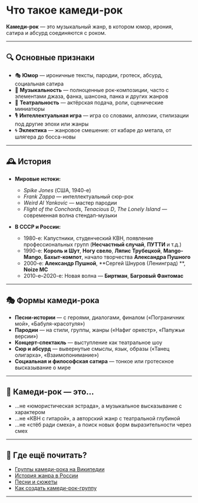 # Что такое камеди-рок

**Камеди-рок** — это музыкальный жанр, в котором юмор, ирония, сатира и абсурд соединяются с роком.

---

## 🔍 Основные признаки

- 🎭 **Юмор** — ироничные тексты, пародии, гротеск, абсурд, социальная сатира
- 🎸 **Музыкальность** — полноценные рок-композиции, часто с элементами джаза, фанка, шансона, панка и других жанров
- 🧠 **Театральность** — актёрская подача, роли, сценические миниатюры
- 🎙️ **Интеллектуальная игра** — игра со словами, аллюзии, стилизации под другие эпохи или жанры
- 🌀 **Эклектика** — жанровое смешение: от кабаре до метала, от шлягера до босса-новы

---

## 🕰 История

- **Мировые истоки:**  
  - *Spike Jones* (США, 1940-е)  
  - *Frank Zappa* — интеллектуальный сюр-рок  
  - *Weird Al Yankovic* — мастер пародии  
  - *Flight of the Conchords*, *Tenacious D*, *The Lonely Island* — современная волна стендап-музыки

- **В СССР и России:**  
  - 1980-е: Капустники, студенческий КВН, появление профессиональных групп (**Несчастный случай**, **ПУТТИ** и т.д.)  
  - 1990-е:   **Король и Шут**, **Ногу свело**, **Ляпис Трубецкой**, **Мango-Mango**, **Бахыт-компот**, начало творчества **Александра Пушного**
  - 2000-е: **Александр Пушной**, **Сергей Шнуров (Ленинград) **, **Noize MC**
  - 2010-е–2020-е: Новая волна — **Биртман**, **Багровый Фантомас** 

---

## 🎭 Формы камеди-рока

- **Песни-истории** — с героями, диалогами, финалом («Пограничник мой», «Бабуля-красотуля»)
- **Пародии** — на стили, группы, жанры («Нафиг оркестр», «Папужьи версии»)
- **Концерт-спектакль** — выступление как театральное шоу
- **Сюр и абсурд** — вывернутые смыслы, язык, образы («Танец олигарха», «Взаимопонимание»)
- **Социальная и философская сатира** — тонкое или гротескное высказывание о мире

---

## 🤝 Камеди-рок — это...

- ...не «юмористическая эстрада», а музыкальное высказывание с характером  
- ...не «КВН с гитарой», а авторский жанр с театральной глубиной  
- ...не «стёб ради смеха», а поиск новых форм выразительности через смех  

---

## 🧭 Где ещё почитать?

- [Группы камеди-рока на Википедии](https://ru.wikipedia.org/wiki/%D0%9A%D0%B0%D1%82%D0%B5%D0%B3%D0%BE%D1%80%D0%B8%D1%8F:%D0%9A%D0%B0%D0%BC%D0%B5%D0%B4%D0%B8-%D1%80%D0%BE%D0%BA-%D0%B3%D1%80%D1%83%D0%BF%D0%BF%D1%8B)  
- [История жанра в России](./history.md)  
- [Песни и сюжеты](./songs.md)  
- [Как создать камеди-рок-группу](./howto.md)

---
